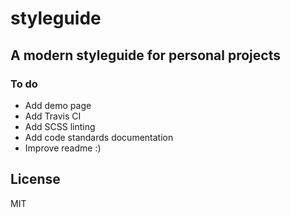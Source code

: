# styleguide

A modern styleguide for personal projects
----

### To do
* Add demo page
* Add Travis CI
* Add SCSS linting
* Add code standards documentation
* Improve readme :)

License
----

MIT

